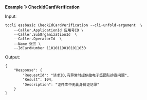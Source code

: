**Example 1: CheckIdCardVerification**



Input: 

```
tccli essbasic CheckIdCardVerification --cli-unfold-argument  \
    --Caller.ApplicationId 应用号ID \
    --Caller.SubOrganizationId  \
    --Caller.OperatorId  \
    --Name 张三 \
    --IdCardNumber 110101190101011030
```

Output: 
```
{
    "Response": {
        "RequestId": "请求ID,有异常时提供给电子签团队排查问题",
        "Result": 104,
        "Description": "证件库中无此身份证记录"
    }
}
```

